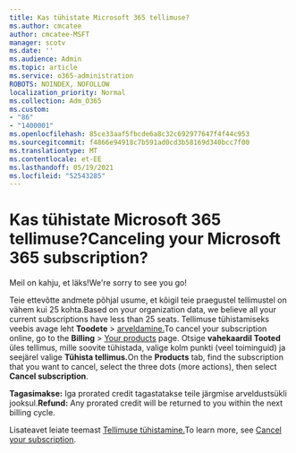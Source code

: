 ```yaml
---
title: Kas tühistate Microsoft 365 tellimuse?
ms.author: cmcatee
author: cmcatee-MSFT
manager: scotv
ms.date: ''
ms.audience: Admin
ms.topic: article
ms.service: o365-administration
ROBOTS: NOINDEX, NOFOLLOW
localization_priority: Normal
ms.collection: Adm_O365
ms.custom:
- "86"
- "1400001"
ms.openlocfilehash: 85ce33aaf5fbcde6a8c32c692977647f4f44c953
ms.sourcegitcommit: f4866e94918c7b591ad0cd3b58169d340bcc7f00
ms.translationtype: MT
ms.contentlocale: et-EE
ms.lasthandoff: 05/19/2021
ms.locfileid: "52543285"
---
```

# <a name="canceling-your-microsoft-365-subscription"></a><span data-ttu-id="03395-102">Kas tühistate Microsoft 365 tellimuse?</span><span class="sxs-lookup"><span data-stu-id="03395-102">Canceling your Microsoft 365 subscription?</span></span>

<span data-ttu-id="03395-103">Meil on kahju, et läks!</span><span class="sxs-lookup"><span data-stu-id="03395-103">We're sorry to see you go!</span></span>
  
<span data-ttu-id="03395-104">Teie ettevõtte andmete põhjal usume, et kõigil teie praegustel tellimustel on vähem kui 25 kohta.</span><span class="sxs-lookup"><span data-stu-id="03395-104">Based on your organization data, we believe all your current subscriptions have less than 25 seats.</span></span> <span data-ttu-id="03395-105">Tellimuse tühistamiseks veebis avage leht **Toodete** \> [arveldamine.](https://go.microsoft.com/fwlink/p/?linkid=842054)</span><span class="sxs-lookup"><span data-stu-id="03395-105">To cancel your subscription online, go to the **Billing** \> [Your products](https://go.microsoft.com/fwlink/p/?linkid=842054) page.</span></span> <span data-ttu-id="03395-106">Otsige **vahekaardil Tooted** üles tellimus, mille soovite tühistada, valige kolm punkti (veel toiminguid) ja seejärel valige **Tühista tellimus.**</span><span class="sxs-lookup"><span data-stu-id="03395-106">On the **Products** tab, find the subscription that you want to cancel, select the three dots (more actions), then select **Cancel subscription**.</span></span>
  
<span data-ttu-id="03395-107">**Tagasimakse:** Iga prorated credit tagastatakse teile järgmise arveldustsükli jooksul.</span><span class="sxs-lookup"><span data-stu-id="03395-107">**Refund:** Any prorated credit will be returned to you within the next billing cycle.</span></span>

<span data-ttu-id="03395-108">Lisateavet leiate teemast [Tellimuse tühistamine.](/microsoft-365/commerce/subscriptions/cancel-your-subscription)</span><span class="sxs-lookup"><span data-stu-id="03395-108">To learn more, see [Cancel your subscription](/microsoft-365/commerce/subscriptions/cancel-your-subscription).</span></span>